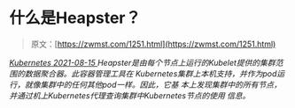 <!--yml
category: 未分类
date: 0001-01-01 00:00:00
--->

# 什么是Heapster？

> 原文：[https://zwmst.com/1251.html](https://zwmst.com/1251.html)

   [ *Kubernetes* ](https://zwmst.com/kubernetes)*[ <time datetime="2021-08-15T10:52:21+08:00"> 2021-08-15 </time> ](https://zwmst.com/1251.html)  Heapster是由每个节点上运行的Kubelet提供的集群范围的数据聚合器。此容器管理工具在 Kubernetes集群上本机支持，并作为pod运行，就像集群中的任何其他pod一样。因此，它基 本上发现集群中的所有节点，并通过机上Kubernetes代理查询集群中Kubernetes节点的使用 信息。*